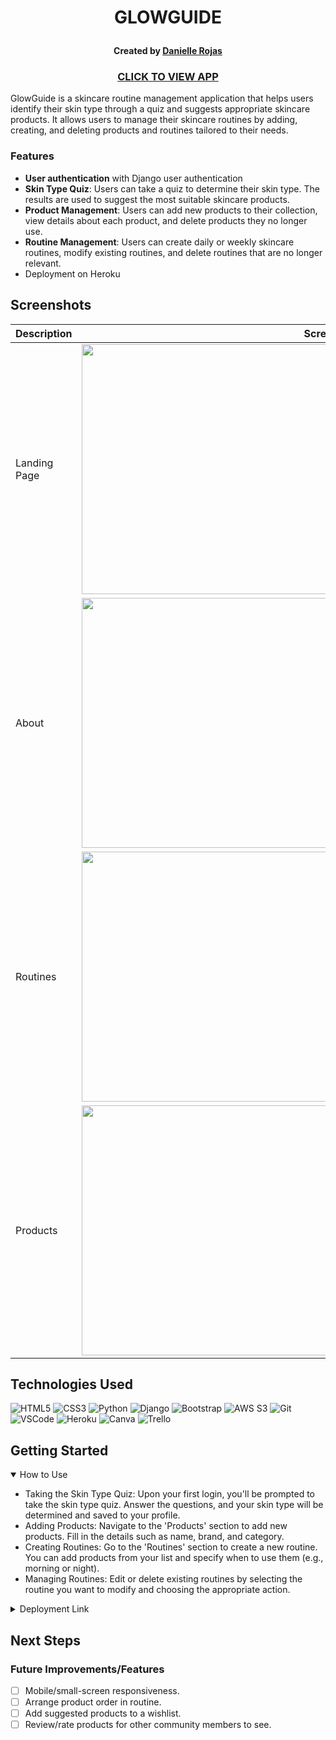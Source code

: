 # <p align="center">GLOWGUIDE</p>

#### <p align="center">Created by [Danielle Rojas](https://www.linkedin.com/in/daniellerojas1/)</p>

### <p align="center">[CLICK TO VIEW APP](https://glowguide-4437e9187ac2.herokuapp.com/)</p>

GlowGuide is a skincare routine management application that helps users identify their skin type through a quiz and suggests appropriate skincare products. It allows users to manage their skincare routines by adding, creating, and deleting products and routines tailored to their needs.

### Features

- **User authentication** with Django user authentication
- **Skin Type Quiz**: Users can take a quiz to determine their skin type. The results are used to suggest the most suitable skincare products.
- **Product Management**: Users can add new products to their collection, view details about each product, and delete products they no longer use.
- **Routine Management**: Users can create daily or weekly skincare routines, modify existing routines, and delete routines that are no longer relevant.
- Deployment on Heroku

## Screenshots

| Description              | Screenshot                                                                                                  |
| ------------------------ | ----------------------------------------------------------------------------------------------------------- |
| Landing Page                  | <div id="header" align="center"><img src="https://i.imgur.com/yUS17Zh.png" width="800" height="400"></div>  |
| About                  | <div id="header" align="center"><img src="https://i.imgur.com/WfjgXTC.png" width="800" height="400"></div>  |
| Routines                  | <div id="header" align="center"><img src="https://i.imgur.com/45TQcUQ.png" width="800" height="400"></div>  |
| Products                  | <div id="header" align="center"><img src="https://i.imgur.com/JH1aSu0.png" width="800" height="400"></div>  |


## Technologies Used

![HTML5](https://img.shields.io/badge/HTML5-E34F26?style=for-the-badge&logo=html5&logoColor=white) ![CSS3](https://img.shields.io/badge/CSS3-1572B6?style=for-the-badge&logo=css3&logoColor=white) ![Python](https://img.shields.io/badge/Python-FFD43B?style=for-the-badge&logo=python&logoColor=blue)
  ![Django](https://img.shields.io/badge/Django-092E20?style=for-the-badge&logo=django&logoColor=green) ![Bootstrap](https://img.shields.io/badge/Bootstrap-563D7C?style=for-the-badge&logo=bootstrap&logoColor=white) ![AWS S3](https://img.shields.io/badge/Amazon_AWS-FF9900?style=for-the-badge&logo=amazonaws&logoColor=white) ![Git](https://img.shields.io/badge/GIT-E44C30?style=for-the-badge&logo=git&logoColor=white) ![VSCode](https://img.shields.io/badge/-VS_Code-05122A?style=flat&logo=visualstudio) ![Heroku](https://img.shields.io/badge/Heroku-430098?style=for-the-badge&logo=heroku&logoColor=white) ![Canva](https://img.shields.io/badge/Canva-%2300C4CC.svg?&style=for-the-badge&logo=Canva&logoColor=white)
![Trello](https://img.shields.io/badge/Trello-0052CC?style=for-the-badge&logo=trello&logoColor=white)

## Getting Started

<details open>
    <summary>How to Use</summary>
    <ul>
<li>Taking the Skin Type Quiz: Upon your first login, you'll be prompted to take the skin type quiz. Answer the questions, and your skin type will be determined and saved to your profile.</li>
<li>Adding Products: Navigate to the 'Products' section to add new products. Fill in the details such as name, brand, and category.</li>
<li>Creating Routines: Go to the 'Routines' section to create a new routine. You can add products from your list and specify when to use them (e.g., morning or night).</li>
<li>Managing Routines: Edit or delete existing routines by selecting the routine you want to modify and choosing the appropriate action.</li>
</ul>
</details>
<detail open>

<details>
      <summary>Deployment Link</summary>
      <a href="https://glowguide-4437e9187ac2.herokuapp.com/">GlowGuide-Heroku</a>
</details>

## Next Steps

### Future Improvements/Features

- [ ] Mobile/small-screen responsiveness.
- [ ] Arrange product order in routine.
- [ ] Add suggested products to a wishlist.
- [ ] Review/rate products for other community members to see.
